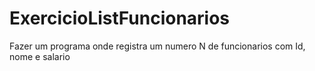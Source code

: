 # ExercicioListFuncionarios
Fazer um programa onde registra um numero N de funcionarios com Id, nome e salario
